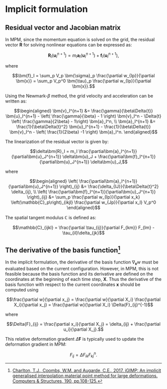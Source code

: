 # Implicit formulation

## Residual vector and Jacobian matrix

In MPM, since the momentum equation is solved on the grid, the residual vector $\bm{R}$ for solving nonlinear equations can be expressed as:

```math
\bm{R}_I(\bm{u}_I^{n+1}) = m_I \bm{a}_I(\bm{u}_I^{n+1}) + \bm{f}_I(\bm{u}_I^{n+1}),
```

where

```math
\bm{f}_I
= \sum_p V_p \bm{\sigma}_p \frac{\partial w_{Ip}}{\partial \bm{x}}
= \sum_p V_p^0 \bm{\tau}_p \frac{\partial w_{Ip}}{\partial \bm{x}}.
```

Using the Newmark-$\beta$ method, the grid velocity and acceleration can be written as:

```math
\begin{aligned}
\bm{v}_I^{n+1} &= \frac{\gamma}{\beta\Delta{t}} \bm{u}_I^{n+1} - \left( \frac{\gamma}{\beta} - 1 \right) \bm{v}_I^n - \Delta{t} \left( \frac{\gamma}{2\beta} - 1\right) \bm{a}_I^n, \\
\bm{a}_I^{n+1} &= \frac{1}{\beta\Delta{t}^2} \bm{u}_I^{n+1} - \frac{1}{\beta\Delta{t}} \bm{v}_I^n - \left( \frac{1}{2\beta} -1 \right) \bm{a}_I^n.
\end{aligned}
```

The linearization of the residual vector is given by:

```math
\delta\bm{R}_I = m_I \frac{\partial\bm{a}_I^{n+1}}{\partial\bm{u}_J^{n+1}} \delta\bm{u}_J + \frac{\partial\bm{f}_I^{n+1}}{\partial\bm{u}_J^{n+1}} \delta\bm{u}_J,
```

where

```math
\begin{aligned}
\left( \frac{\partial\bm{a}_I^{n+1}}{\partial\bm{u}_J^{n+1}} \right)_{ij} &= \frac{\delta_{IJ}}{\beta\Delta{t}^2} \delta_{ij}, \\
\left( \frac{\partial\bm{f}_I^{n+1}}{\partial\bm{u}_J^{n+1}} \right)_{ij} &= \sum_p \frac{\partial w_{Ip}}{\partial x_k} \left(\mathbb{C}_p\right)_{ikjl} \frac{\partial w_{Jp}}{\partial x_l} V_p^0
\end{aligned}
```

The spatial tangent modulus $\mathbb{C}$ is defined as:

```math
\mathbb{C}_{ijkl} = \frac{\partial \tau_{ij}}{\partial F_{km}} F_{lm} - \tau_{il}\delta_{jk}
```

## The derivative of the basis function[^1]

In the implicit formulation, the derivative of the basis function $\nabla_{\bm{x}}w$ must be evaluated based on the current configuration.
However, in MPM, this is not feasible because the basis function and its derivative are defined on the coordinates at the beginning of each time step, $\bm{X}$.
Thus the derivative of the basis function with respect to the current coordinates $\bm{x}$ should be computed using

[^1]: [Charlton, T.J., Coombs, W.M. and Augarde, C.E., 2017. iGIMP: An implicit generalised interpolation material point method for large deformations. Computers & Structures, 190, pp.108-125.](https://doi.org/10.1016/j.compstruc.2017.05.004)

```math
\frac{\partial w}{\partial x_j}
= \frac{\partial w}{\partial X_i} \frac{\partial X_i}{\partial x_j}
= \frac{\partial w}{\partial X_i} \Delta{F}_{ij}^{-1}
```

where

```math
\Delta{F}_{ij}
= \frac{\partial x_i}{\partial X_j}
= \delta_{ij} + \frac{\partial u_i}{\partial X_j}.
```

This relative deformation gradient $\Delta\bm{F}$ is typically used to update the deformation gradient in MPM:

```math
F_{ij} = \Delta{F}_{ik} F_{kj}^n.
```
